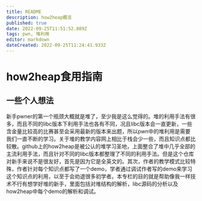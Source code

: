 ```yaml
---
title: README
description: how2heap概览
published: true
date: 2022-09-25T11:51:52.889Z
tags: pwn, 堆利用
editor: markdown
dateCreated: 2022-09-25T11:24:41.933Z
---
```


# how2heap食用指南
## 一些个人想法
新手pwner的第一个瓶颈大概就是堆了，至少我是这么觉得的。堆的利用手法有很多，而且不同的libc版本下利用手法也各有不同，况且libc版本会一直更新，一些含金量比较高的比赛甚至会采用最新的版本来出题，所以pwn中的堆利用是需要我们一直不断的学习。关于堆的教学内容网上相比于栈会少一些，而且知识点都比较散。github上的how2heap是被公认的堆学习圣地，上面整合了堆中几乎全部的主流利用手法，而且针对不同的libc版本都整理了不同的利用手法。但是这个仓库对新手来说不是很友好，首先是因为它是全英文的。其次，作者的教学模式比较特殊，作者针对每个知识点都写了一个demo，学者通过调试作者写的demo来学习这个知识点的利用，以至于会劝退很多初学者。本专栏的目的就是帮助像我一样技术不行有想学好堆的新手，里面包括对堆结构的解析，libc源码的分析以及how2heap中每个demo的解析和调试。

